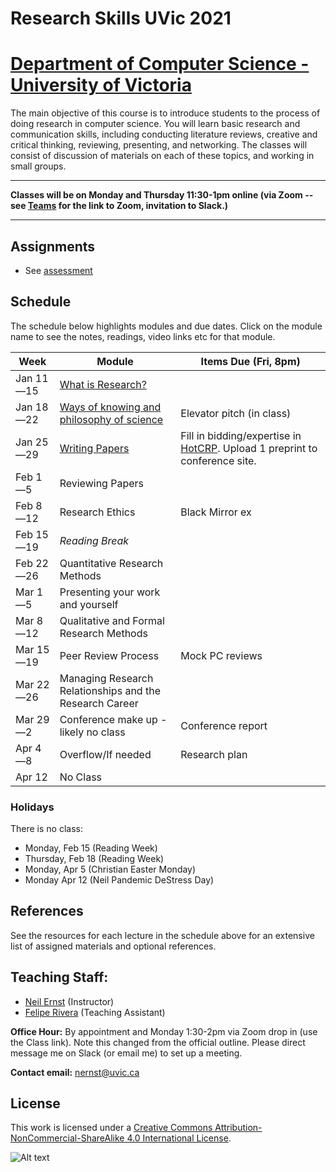 # Research Skills UVic 2021

# [Department of Computer Science - University of Victoria](http://www.csc.uvic.ca/)

The main objective of this course is to introduce students to the process of doing research in computer science. You will learn basic research and communication skills, including conducting literature reviews, creative and critical thinking, reviewing, presenting, and networking. The classes will consist of discussion of materials on each of these topics, and working in small groups.

---

**Classes will be on Monday and Thursday 11:30-1pm online (via Zoom -- see [Teams]() for the link to Zoom, invitation to Slack.)**

----

## Assignments

* See [assessment](assessment.md)

## Schedule

The schedule below highlights modules and due dates. Click on the module name to see the notes, readings, video links etc for that module. 

|Week | Module | Items Due (Fri, 8pm) |
|---|---|--|
| Jan 11—15 | [What is Research?](resources/elevator/what_is_research.md) | |
| Jan 18—22 | [Ways of knowing and philosophy of science](resources/epistemology/epistemology.md) | Elevator pitch (in class) |
| Jan 25—29 | [Writing Papers](resources/writing/writing.md) | Fill in bidding/expertise in [HotCRP](https://uvic-csc595.hotcrp.com). Upload 1 preprint to conference site. |
| Feb 1—5 | Reviewing Papers |  |
| Feb 8—12 | Research Ethics | Black Mirror ex |
| Feb 15—19 | *Reading Break* | |
| Feb 22—26 | Quantitative Research Methods | |
| Mar 1—5 | Presenting your work and yourself | |
| Mar 8—12 | Qualitative and Formal Research Methods | |
| Mar 15—19 | Peer Review Process | Mock PC reviews |
| Mar 22—26 | Managing Research Relationships and the Research Career | |
| Mar 29—2 | Conference make up - likely no class | Conference report |
| Apr 4—8 | Overflow/If needed | Research plan |
| Apr 12 | No Class |  |
### Holidays
There is no class:

* Monday, Feb 15 (Reading Week)
* Thursday, Feb 18 (Reading Week)
* Monday, Apr 5 (Christian Easter Monday)
* Monday Apr 12 (Neil Pandemic DeStress Day)

## References
See the resources for each lecture in the schedule above for an extensive list of assigned materials and optional references. 

## Teaching Staff:

- [Neil Ernst](https://www.neilernst.net/) (Instructor)
- [Felipe Rivera](http://lfrivera.com/) (Teaching Assistant)

**Office Hour:** By appointment and Monday 1:30-2pm via Zoom drop in (use the Class link). Note this changed from the official outline.
Please direct message me on Slack (or email me) to set up a meeting.

**Contact email:** [nernst@uvic.ca](mailto:nernst@uvic.ca)


## License

This work is licensed under a [Creative Commons Attribution-NonCommercial-ShareAlike 4.0 International License](http://creativecommons.org/licenses/by-nc-sa/4.0/).

![Alt text](https://i.creativecommons.org/l/by-nc-sa/4.0/88x31.png "Creative Commons Attribution-NonCommercial-ShareAlike 4.0 International License")
